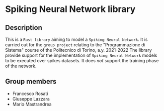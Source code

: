 # Spiking Neural Network library

## Description
This is a `Rust library` aiming to model a `Spiking Neural Network`. It is carried out for the `group project` relating to the "Programmazione di Sistema" course of the Politecnico di Torino, a.y. 2021-2022
The library provide support for the implementation of `Spiking Neural Network` models to be executed over spikes datasets.
It does *not* support the training phase of the network.

## Group members
- Francesco Rosati
- Giuseppe Lazzara
- Mario Mastrandrea
  